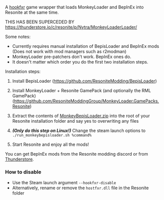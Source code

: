 A [hookfxr](https://github.com/MonkeyModdingTroop/hookfxr) game wrapper that loads MonkeyLoader and BepInEx into Resonite at the same time.

THIS HAS BEEN SUPERCEDED BY https://thunderstore.io/c/resonite/p/Nytra/MonkeyLoaderLoader/

Some notes: 

- Currently requires manual installation of BepisLoader and BepInEx mods (Does not work with mod managers such as r2modman)
- MonkeyLoader pre-patchers don't work. BepInEx ones do.
- It doesn't matter which order you do the first two installation steps.

Installation steps:

1. Install BepisLoader (https://github.com/ResoniteModding/BepisLoader)

2. Install MonkeyLoader + Resonite GamePack (and optionally the RML GamePack) (https://github.com/ResoniteModdingGroup/MonkeyLoader.GamePacks.Resonite)

3. Extract the contents of [MonkeyBepisLoader.zip](https://github.com/ResoniteModdingGroup/MonkeyBepisLoader/releases/latest/download/MonkeyBepisLoader.zip) into the root of your Resonite installation folder and say yes to overwriting any files

4. ***(Only do this step on Linux!)*** Change the steam launch options to `./run_monkeybepisloader.sh %command%`

5. Start Resonite and enjoy all the mods!

You can get BepInEx mods from the Resonite modding discord or from [Thunderstore](https://thunderstore.io/c/resonite/?section=mods).

### How to disable

- Use the Steam launch argument `--hookfxr-disable`
- Alternatively, rename or remove the `hostfxr.dll` file in the Resonite folder
